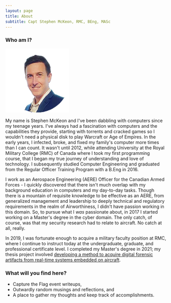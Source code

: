 ```yaml
---
layout: page
title: About
subtitle: Capt Stephen McKeon, RMC, BEng, MASc
---
```


### Who am I? 

![me](assets/img/RGB.png)

My name is Stephen McKeon and I've been dabbling with computers since my teenage years. I've always had a fascination with computers and the capabilities they provide, starting with torrents and cracked games so I wouldn't need a physical disk to play Warcraft or Age of Empires. In the early years, I infected, broke, and fixed my family's computer more times than I can count. It wasn't until 2012, while attending University at the Royal Military College (RMC) of Canada where I took my first programming course, that I began my true journey of  understanding and love of technology. I subsequently studied Computer Engineering and graduated from the Regular Officer Training Program with a B.Eng in 2016.

I work as an Aerospace Engineering (AERE) Officer for the Canadian Armed Forces - I quickly discovered that there isn't much overlap with my background education in computers and my day-to-day tasks. Though there is a mountain of requisite knowledge to be effective as an AERE, from generalized management and leadership to deeply technical and regulatory requirements in the realm of Airworthiness, I didn't have passion working in this domain. So, to pursue what I *was* passionate about, in 2017 I started working on a Master's degree in the cyber domain. The only catch, of course, was that my security research had to relate to aircraft. No catch at all, really.

In 2019, I was fortunate enough to acquire a military faculty position at RMC, where I continue to instruct today at the undergraduate, graduate, and professional certificate level. I completed my Master's degree in 2021; my thesis project involved [developing a method to acquire digital forensic artifacts from real-time systems embedded on aircraft](https://github.com/SteveMcKeon/sleuthkit_custom).

### What will you find here?

* Capture the Flag event writeups,
* Outwardly random musings and reflections, and
* A place to gather my thoughts and keep track of accomplishments.
